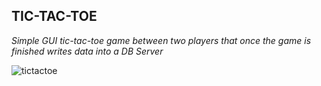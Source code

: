 ## TIC-TAC-TOE

*Simple GUI tic-tac-toe game between two players that once the game is finished writes data into a DB Server*

![tictactoe](https://upload.wikimedia.org/wikipedia/commons/6/64/Tic-tac-toe.png)